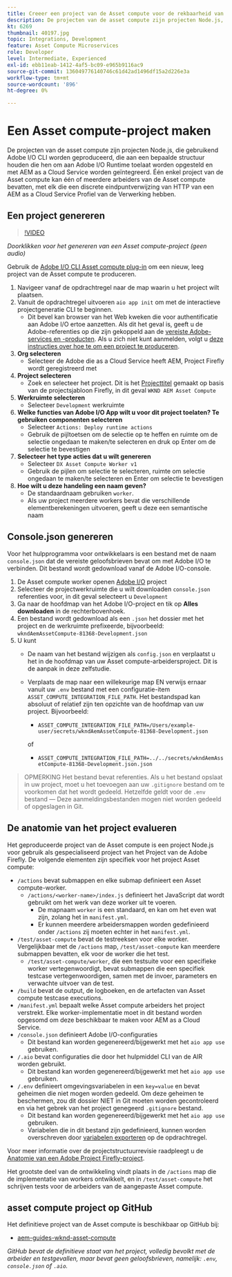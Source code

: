 ```yaml
---
title: Creeer een project van de Asset compute voor de rekbaarheid van de Asset compute
description: De projecten van de asset compute zijn projecten Node.js, die gebruikend Adobe I/O CLI worden geproduceerd, die aan een bepaalde structuur houden die hen om aan Adobe I/O Runtime toelaat worden opgesteld en met AEM as a Cloud Service worden geïntegreerd.
kt: 6269
thumbnail: 40197.jpg
topic: Integrations, Development
feature: Asset Compute Microservices
role: Developer
level: Intermediate, Experienced
exl-id: ebb11eab-1412-4af5-bc09-e965b9116ac9
source-git-commit: 136049776140746c61d42ad1496df15a2d226e3a
workflow-type: tm+mt
source-wordcount: '896'
ht-degree: 0%

---
```


# Een Asset compute-project maken

De projecten van de asset compute zijn projecten Node.js, die gebruikend Adobe I/O CLI worden geproduceerd, die aan een bepaalde structuur houden die hen om aan Adobe I/O Runtime toelaat worden opgesteld en met AEM as a Cloud Service worden geïntegreerd. Één enkel project van de Asset compute kan één of meerdere arbeiders van de Asset compute bevatten, met elk die een discrete eindpuntverwijzing van HTTP van een AEM as a Cloud Service Profiel van de Verwerking hebben.

## Een project genereren

>[!VIDEO](https://video.tv.adobe.com/v/40197/?quality=12&learn=on)

_Doorklikken voor het genereren van een Asset compute-project (geen audio)_

Gebruik de [Adobe I/O CLI Asset compute plug-in](../set-up/development-environment.md#aio-cli) om een nieuw, leeg project van de Asset compute te produceren.

1. Navigeer vanaf de opdrachtregel naar de map waarin u het project wilt plaatsen.
1. Vanuit de opdrachtregel uitvoeren `aio app init` om met de interactieve projectgeneratie CLI te beginnen.
   + Dit bevel kan browser van het Web kweken die voor authentificatie aan Adobe I/O ertoe aanzetten. Als dit het geval is, geeft u de Adobe-referenties op die zijn gekoppeld aan de [vereiste Adobe-services en -producten](../set-up/accounts-and-services.md). Als u zich niet kunt aanmelden, volgt u [deze instructies over hoe te om een project te produceren](https://www.adobe.io/project-firefly/docs/getting_started/first_app/#42-developer-is-not-logged-in-as-enterprise-organization-user).
1. __Org selecteren__
   + Selecteer de Adobe die as a Cloud Service heeft AEM, Project Firefly wordt geregistreerd met
1. __Project selecteren__
   + Zoek en selecteer het project. Dit is het [Projecttitel](../set-up/firefly.md) gemaakt op basis van de projectsjabloon Firefly, in dit geval `WKND AEM Asset Compute`
1. __Werkruimte selecteren__
   + Selecteer `Development` werkruimte
1. __Welke functies van Adobe I/O App wilt u voor dit project toelaten? Te gebruiken componenten selecteren__
   + Selecteer `Actions: Deploy runtime actions`
   + Gebruik de pijltoetsen om de selectie op te heffen en ruimte om de selectie ongedaan te maken/te selecteren en druk op Enter om de selectie te bevestigen
1. __Selecteer het type acties dat u wilt genereren__
   + Selecteer `DX Asset Compute Worker v1`
   + Gebruik de pijlen om selectie te selecteren, ruimte om selectie ongedaan te maken/te selecteren en Enter om selectie te bevestigen
1. __Hoe wilt u deze handeling een naam geven?__
   + De standaardnaam gebruiken `worker`.
   + Als uw project meerdere workers bevat die verschillende elementberekeningen uitvoeren, geeft u deze een semantische naam

## Console.json genereren

Voor het hulpprogramma voor ontwikkelaars is een bestand met de naam `console.json` dat de vereiste geloofsbrieven bevat om met Adobe I/O te verbinden. Dit bestand wordt gedownload vanaf de Adobe I/O-console.

1. De Asset compute worker openen [Adobe I/O](https://console.adobe.io) project
1. Selecteer de projectwerkruimte die u wilt downloaden `console.json` referenties voor, in dit geval selecteert u `Development`
1. Ga naar de hoofdmap van het Adobe I/O-project en tik op __Alles downloaden__ in de rechterbovenhoek.
1. Een bestand wordt gedownload als een `.json` het dossier met het project en de werkruimte prefixeerde, bijvoorbeeld: `wkndAemAssetCompute-81368-Development.json`
1. U kunt
   + De naam van het bestand wijzigen als `config.json` en verplaatst u het in de hoofdmap van uw Asset compute-arbeidersproject. Dit is de aanpak in deze zelfstudie.
   + Verplaats de map naar een willekeurige map EN verwijs ernaar vanuit uw `.env` bestand met een configuratie-item `ASSET_COMPUTE_INTEGRATION_FILE_PATH`. Het bestandspad kan absoluut of relatief zijn ten opzichte van de hoofdmap van uw project. Bijvoorbeeld:
      + `ASSET_COMPUTE_INTEGRATION_FILE_PATH=/Users/example-user/secrets/wkndAemAssetCompute-81368-Development.json`

      of
      + `ASSET_COMPUTE_INTEGRATION_FILE_PATH=../../secrets/wkndAemAssetCompute-81368-Development.json.json`


> OPMERKING
> Het bestand bevat referenties. Als u het bestand opslaat in uw project, moet u het toevoegen aan uw `.gitignore` bestand om te voorkomen dat het wordt gedeeld. Hetzelfde geldt voor de `.env` bestand — Deze aanmeldingsbestanden mogen niet worden gedeeld of opgeslagen in Git.

## De anatomie van het project evalueren

Het geproduceerde project van de Asset compute is een project Node.js voor gebruik als gespecialiseerd project van het Project van de Adobe Firefly. De volgende elementen zijn specifiek voor het project Asset compute:

+ `/actions` bevat submappen en elke submap definieert een Asset compute-worker.
   + `/actions/<worker-name>/index.js` definieert het JavaScript dat wordt gebruikt om het werk van deze worker uit te voeren.
      + De mapnaam `worker` is een standaard, en kan om het even wat zijn, zolang het in `manifest.yml`.
      + Er kunnen meerdere arbeidersmappen worden gedefinieerd onder `/actions` zij moeten echter in het `manifest.yml`.
+ `/test/asset-compute` bevat de testreeksen voor elke worker. Vergelijkbaar met de `/actions` map, `/test/asset-compute` kan meerdere submappen bevatten, elk voor de worker die het test.
   + `/test/asset-compute/worker`, die een testsuite voor een specifieke worker vertegenwoordigt, bevat submappen die een specifiek testcase vertegenwoordigen, samen met de invoer, parameters en verwachte uitvoer van de test.
+ `/build` bevat de output, de logboeken, en de artefacten van Asset compute testcase executions.
+ `/manifest.yml` bepaalt welke Asset compute arbeiders het project verstrekt. Elke worker-implementatie moet in dit bestand worden opgesomd om deze beschikbaar te maken voor AEM as a Cloud Service.
+ `/console.json` definieert Adobe I/O-configuraties
   + Dit bestand kan worden gegenereerd/bijgewerkt met het `aio app use` gebruiken.
+ `/.aio` bevat configuraties die door het hulpmiddel CLI van de AIR worden gebruikt.
   + Dit bestand kan worden gegenereerd/bijgewerkt met het `aio app use` gebruiken.
+ `/.env` definieert omgevingsvariabelen in een `key=value` en bevat geheimen die niet mogen worden gedeeld. Om deze geheimen te beschermen, zou dit dossier NIET in Git moeten worden gecontroleerd en via het gebrek van het project genegeerd `.gitignore` bestand.
   + Dit bestand kan worden gegenereerd/bijgewerkt met het `aio app use` gebruiken.
   + Variabelen die in dit bestand zijn gedefinieerd, kunnen worden overschreven door [variabelen exporteren](../deploy/runtime.md) op de opdrachtregel.

Voor meer informatie over de projectstructuurrevisie raadpleegt u de [Anatomie van een Adobe Project Firefly-project](https://www.adobe.io/project-firefly/docs/guides/).

Het grootste deel van de ontwikkeling vindt plaats in de `/actions` map die de implementatie van workers ontwikkelt, en in `/test/asset-compute` het schrijven tests voor de arbeiders van de aangepaste Asset compute.

## asset compute project op GitHub

Het definitieve project van de Asset compute is beschikbaar op GitHub bij:

+ [aem-guides-wknd-asset-compute](https://github.com/adobe/aem-guides-wknd-asset-compute)

_GitHub bevat de definitieve staat van het project, volledig bevolkt met de arbeider en testgevallen, maar bevat geen geloofsbrieven, namelijk: `.env`, `console.json` of `.aio`._
